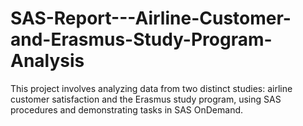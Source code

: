 # SAS-Report---Airline-Customer-and-Erasmus-Study-Program-Analysis
This project involves analyzing data from two distinct studies: airline customer satisfaction and the Erasmus study program, using SAS procedures and demonstrating tasks in SAS OnDemand.
